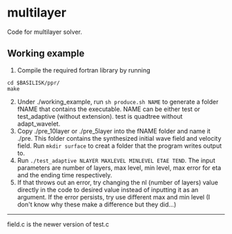 # multilayer
Code for multilayer solver.
## Working example
1. Compile the required fortran library by running
  ```
  cd $BASILISK/ppr/
  make
  ````
2. Under ./working_example, run `sh produce.sh NAME` to generate a folder fNAME that contains the executable. NAME can be either test or test_adaptive (without extension). test is quadtree without adapt_wavelet.
3. Copy ./pre_10layer or ./pre_5layer into the fNAME folder and name it ./pre. This folder contains the synthesized initial wave field and velocity field. Run `mkdir surface` to creat a folder that the program writes output to.
4. Run `./test_adaptive NLAYER MAXLEVEL MINLEVEL ETAE TEND`. The input parameters are number of layers, max level, min level, max error for eta and the ending time respectively.
5. If that throws out an error, try changing the nl (number of layers) value directly in the code to desired value instead of inputting it as an argument. If the error persists, try use different max and min level (I don't know why these make a difference but they did...)

-----
field.c is the newer version of test.c